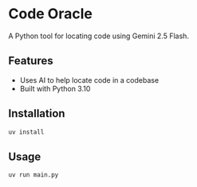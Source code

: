 # Code Oracle

A Python tool for locating code using Gemini 2.5 Flash.

## Features

- Uses AI to help locate code in a codebase
- Built with Python 3.10

## Installation

```bash
uv install
```

## Usage

```bash
uv run main.py
``` 